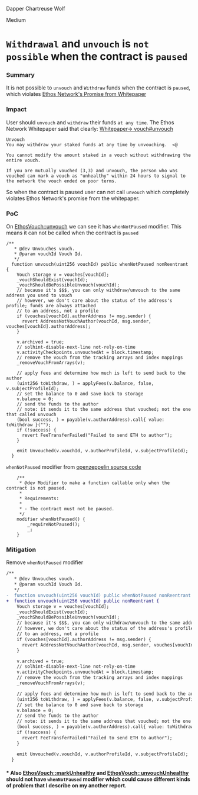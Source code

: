 Dapper Chartreuse Wolf

Medium

# `Withdrawal` and `unvouch` is `not possible` when the contract is `paused`

### Summary

It is not possible to  `unvouch` and `Withdraw` funds when the contract is `paused`, which violates [Ethos Network's Promise from Whitepaper](https://whitepaper.ethos.network/ethos-mechanisms/vouch#unvouch)

### Impact

User should `unvouch` and `withdraw` their funds `at any time`.
The Ethos Network Whitepaper said that clearly: [Whitepaper-> vouch#unvouch](https://whitepaper.ethos.network/ethos-mechanisms/vouch#unvouch)

```solidity
Unvouch
You may withdraw your staked funds at any time by unvouching.  <@

You cannot modify the amount staked in a vouch without withdrawing the entire vouch. 

If you are mutually vouched (3,3) and unvouch, the person who was vouched can mark a vouch as "unhealthy" within 24 hours to signal to the network the vouch ended on poor terms.
```

So when the contract is paused user can not call `unvouch` which completely violates Ethos Network's promise from the whitepaper.

### PoC

On [EthosVouch::unvouch](https://github.com/sherlock-audit/2024-11-ethos-network-ii/blob/main/ethos/packages/contracts/contracts/EthosVouch.sol#L452) we can see it has `whenNotPaused` modifier.
This means it can not be called when the contract is `paused`

```solidity
/**
   * @dev Unvouches vouch.
   * @param vouchId Vouch Id.
   */
  function unvouch(uint256 vouchId) public whenNotPaused nonReentrant {
    Vouch storage v = vouches[vouchId];
    _vouchShouldExist(vouchId);
    _vouchShouldBePossibleUnvouch(vouchId);
    // because it's $$$, you can only withdraw/unvouch to the same address you used to vouch
    // however, we don't care about the status of the address's profile; funds are always attached
    // to an address, not a profile
    if (vouches[vouchId].authorAddress != msg.sender) {
      revert AddressNotVouchAuthor(vouchId, msg.sender, vouches[vouchId].authorAddress);
    }

    v.archived = true;
    // solhint-disable-next-line not-rely-on-time
    v.activityCheckpoints.unvouchedAt = block.timestamp;
    // remove the vouch from the tracking arrays and index mappings
    _removeVouchFromArrays(v);

    // apply fees and determine how much is left to send back to the author
    (uint256 toWithdraw, ) = applyFees(v.balance, false, v.subjectProfileId);
    // set the balance to 0 and save back to storage
    v.balance = 0;
    // send the funds to the author
    // note: it sends it to the same address that vouched; not the one that called unvouch
    (bool success, ) = payable(v.authorAddress).call{ value: toWithdraw }("");
    if (!success) {
      revert FeeTransferFailed("Failed to send ETH to author");
    }

    emit Unvouched(v.vouchId, v.authorProfileId, v.subjectProfileId);
  }
```

`whenNotPaused` modifier from [openzeppelin source code](https://github.com/OpenZeppelin/openzeppelin-contracts-upgradeable/blob/master/contracts/utils/PausableUpgradeable.sol#L65C1-L75C6)

```solidity
    /**
     * @dev Modifier to make a function callable only when the contract is not paused.
     *
     * Requirements:
     *
     * - The contract must not be paused.
     */
    modifier whenNotPaused() {
        _requireNotPaused();
        _;
    }
```

### Mitigation

Remove `whenNotPaused` modifier

```diff
/**
   * @dev Unvouches vouch.
   * @param vouchId Vouch Id.
   */
-  function unvouch(uint256 vouchId) public whenNotPaused nonReentrant {
+  function unvouch(uint256 vouchId) public nonReentrant {
    Vouch storage v = vouches[vouchId];
    _vouchShouldExist(vouchId);
    _vouchShouldBePossibleUnvouch(vouchId);
    // because it's $$$, you can only withdraw/unvouch to the same address you used to vouch
    // however, we don't care about the status of the address's profile; funds are always attached
    // to an address, not a profile
    if (vouches[vouchId].authorAddress != msg.sender) {
      revert AddressNotVouchAuthor(vouchId, msg.sender, vouches[vouchId].authorAddress);
    }

    v.archived = true;
    // solhint-disable-next-line not-rely-on-time
    v.activityCheckpoints.unvouchedAt = block.timestamp;
    // remove the vouch from the tracking arrays and index mappings
    _removeVouchFromArrays(v);

    // apply fees and determine how much is left to send back to the author
    (uint256 toWithdraw, ) = applyFees(v.balance, false, v.subjectProfileId);
    // set the balance to 0 and save back to storage
    v.balance = 0;
    // send the funds to the author
    // note: it sends it to the same address that vouched; not the one that called unvouch
    (bool success, ) = payable(v.authorAddress).call{ value: toWithdraw }("");
    if (!success) {
      revert FeeTransferFailed("Failed to send ETH to author");
    }

    emit Unvouched(v.vouchId, v.authorProfileId, v.subjectProfileId);
  }
```

#### * Also [EthosVouch::markUnhealthy](https://github.com/sherlock-audit/2024-11-ethos-network-ii/blob/main/ethos/packages/contracts/contracts/EthosVouch.sol#L496) and [EthosVouch::unvouchUnhealthy](https://github.com/sherlock-audit/2024-11-ethos-network-ii/blob/main/ethos/packages/contracts/contracts/EthosVouch.sol#L487) should not have `whenNotPaused` modifier which could cause different kinds of problem that I describe on my another report.
